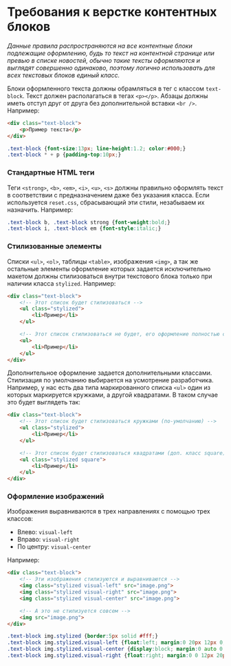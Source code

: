 # Требования к верстке контентных блоков

_Данные правила распространяются на все контентные блоки подлежащие оформлению, будь то текст на контентной странице или превью в списке новостей, обычно такие тексты оформляются и выглядят совершенно одинаково, поэтому логично использовать для всех текстовых блоков единый класс._

Блоки оформленного текста должны обрамляться в тег с классом `text-block`. Текст должен располагаться в тегах `<p></p>`. Абзацы должны иметь отступ друг от друга без дополнительной вставки `<br />`. Например:
```html
<div class="text-block">
    <p>Пример текста</p>
</div>
```

```css
.text-block {font-size:13px; line-height:1.2; color:#000;}
.text-block * + p {padding-top:10px;}
```

### Стандартные HTML теги
Теги `<strong>`, `<b>`, `<em>`, `<i>`, `<u>`, `<s>` должны правильно оформлять текст в соответствии с предназначением даже без указания класса. Если используется `reset.css`, сбрасывающий эти стили, незабываем их назначить. Например:
```css
.text-block b, .text-block strong {font-weight:bold;}
.text-block i, .text-block em {font-style:italic;}
```

### Стилизованные элементы
Списки `<ul>`, `<ol>`, таблицы `<table>`, изображения `<img>`, а так же остальные элементы оформление которых задается исключительно макетом должны стилизоваться внутри текстового блока только при наличии класса `stylized`. Например:
```html
<div class="text-block">
    <!-- Этот список будет стилизоваться -->
    <ul class="stylized">
        <li>Пример</li>
    </ul>

    <!-- Этот список стилизоваться не будет, его оформление полностью сбрасывается в reset.css -->
    <ul>
        <li>Пример</li>
    </ul>
</div>
```

Дополнительное оформление задается дополнительными классами. Стилизация по умолчанию выбирается на усмотрение разработчика. Например, у нас есть два типа маркированного списка `<ul>` один из которых маркируется кружками, а другой квадратами. В таком случае это будет выглядеть так:
```html
<div class="text-block">
    <!-- Этот список будет стилизоваться кружками (по-умолчанию) -->
    <ul class="stylized">
        <li>Пример</li>
    </ul>

    <!-- Этот список будет стилизоваться квадратами (доп. класс square) -->
    <ul class="stylized square">
        <li>Пример</li>
    </ul>
</div>
```

### Оформление изображений
Изображения выравниваются в трех направлениях с помощью трех классов:
- Влево: `visual-left`
- Вправо: `visual-right`
- По центру: `visual-center`

Например:
```html
<div class="text-block">
    <!-- Эти изображения стилизуются и выравниваются -->
    <img class="stylized visual-left" src="image.png">
    <img class="stylized visual-right" src="image.png">
    <img class="stylized visual-center" src="image.png">

    <!-- А это не стилизуется совсем -->
    <img src="image.png">
</div>
```
```css
.text-block img.stylized {border:5px solid #fff;}
.text-block img.stylized.visual-left {float:left; margin:0 20px 12px 0;}
.text-block img.stylized.visual-center {display:block; margin:0 auto 0 auto;}
.text-block img.stylized.visual-right {float:right; margin:0 0 12px 20px;}
```
